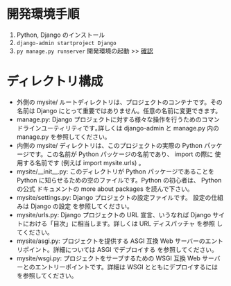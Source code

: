 # 開発環境手順

1. Python, Django のインストール
2. `django-admin startproject Django`
3. `py manage.py runserver` 開発環境の起動 >> [確認](http://127.0.0.1:8000/)

# ディレクトリ構成

-   外側の mysite/ ルートディレクトリは、プロジェクトのコンテナです。その名前は Django にとって重要ではありません。任意の名前に変更できます。
-   manage.py: Django プロジェクトに対する様々な操作を行うためのコマンドラインユーティリティです｡詳しくは django-admin と manage.py 内の manage.py を参照してください｡
-   内側の mysite/ ディレクトリは、このプロジェクトの実際の Python パッケージです。この名前が Python パッケージの名前であり、 import の際に 使用する名前です (例えば import mysite.urls) 。
-   mysite/\_\_init\_\_.py: このディレクトリが Python パッケージであることを Python に知らせるための空のファイルです。Python の初心者は、 Python の公式 ドキュメントの more about packages を読んで下さい。
-   mysite/settings.py: Django プロジェクトの設定ファイルです。 設定の仕組みは Django の設定 を参照してください。
-   mysite/urls.py: Django プロジェクトの URL 宣言、いうなれば Django サイトにおける「目次」に相当します。詳しくは URL ディスパッチャ を参照 してください。
-   mysite/asgi.py: プロジェクトを提供する ASGI 互換 Web サーバーのエントリポイント。詳細については ASGI でデプロイする を参照してください。
-   mysite/wsgi.py: プロジェクトをサーブするための WSGI 互換 Web サーバーとのエントリーポイントです。詳細は WSGI とともにデプロイするには を参照してください。
